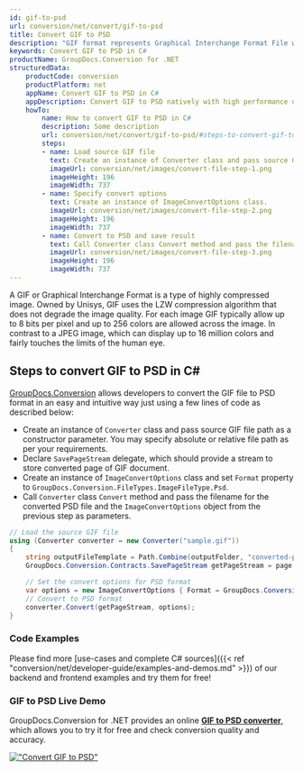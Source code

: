 ```yaml
---
id: gif-to-psd
url: conversion/net/convert/gif-to-psd
title: Convert GIF to PSD
description: "GIF format represents Graphical Interchange Format File with .gif extension. Learn how to convert GIF to PSD file programmatically in C# language using GroupDocs.Conversion for .NET library."
keywords: Convert GIF to PSD in C#
productName: GroupDocs.Conversion for .NET
structuredData:
    productCode: conversion
    productPlatform: net
    appName: Convert GIF to PSD in C#
    appDescription: Convert GIF to PSD natively with high performance using C# language and server side GroupDocs.Conversion for .NET APIs, without the use of any software like Microsoft or Open Office.
    howTo:
        name: How to convert GIF to PSD in C# 
        description: Some description
        url: conversion/net/convert/gif-to-psd/#steps-to-convert-gif-to-psd-in-c
        steps:
        - name: Load source GIF file 
          text: Create an instance of Converter class and pass source GIF file path as a constructor parameter. You may specify absolute or relative file path as per your requirements. 
          imageUrl: conversion/net/images/convert-file-step-1.png
          imageHeight: 196
          imageWidth: 737
        - name: Specify convert options 
          text: Create an instance of ImageConvertOptions class.
          imageUrl: conversion/net/images/convert-file-step-2.png
          imageHeight: 196
          imageWidth: 737
        - name: Convert to PSD and save result 
          text: Call Converter class Convert method and pass the filename for the converted HTML file and the ImageConvertOptions object from the previous step as parameters.
          imageUrl: conversion/net/images/convert-file-step-3.png
          imageHeight: 196
          imageWidth: 737
---
```


A GIF or Graphical Interchange Format is a type of highly compressed image. Owned by Unisys, GIF uses the LZW compression algorithm that does not degrade the image quality. For each image GIF typically allow up to 8 bits per pixel and up to 256 colors are allowed across the image. In contrast to a JPEG image, which can display up to 16 million colors and fairly touches the limits of the human eye.

## Steps to convert GIF to PSD in C#

[GroupDocs.Conversion](https://products.groupdocs.com/conversion/net) allows developers to convert the GIF file to PSD format in an easy and intuitive way just using a few lines of code as described below:

* Create an instance of `Converter` class and pass source GIF file path as a constructor parameter. You may specify absolute or relative file path as per your requirements. 
* Declare `SavePageStream` delegate, which should provide a stream to store converted page of GIF document.
* Create an instance of `ImageConvertOptions` class and set `Format` property to `GroupDocs.Conversion.FileTypes.ImageFileType.Psd`.
* Call `Converter` class `Convert` method and pass the filename for the converted PSD file and the `ImageConvertOptions` object from the previous step as parameters.

```csharp
// Load the source GIF file
using (Converter converter = new Converter("sample.gif"))
{
    string outputFileTemplate = Path.Combine(outputFolder, "converted-page-{0}.psd");
    GroupDocs.Conversion.Contracts.SavePageStream getPageStream = page => new FileStream(string.Format(outputFileTemplate, page), FileMode.Create);

    // Set the convert options for PSD format
    var options = new ImageConvertOptions { Format = GroupDocs.Conversion.FileTypes.ImageFileType.Psd };   
    // Convert to PSD format
    converter.Convert(getPageStream, options);
}
```

### Code Examples

Please find more [use-cases and complete C# sources]({{< ref "conversion/net/developer-guide/examples-and-demos.md" >}}) of our backend and frontend examples and try them for free!

### GIF to PSD Live Demo

GroupDocs.Conversion for .NET provides an online [**GIF to PSD converter**](https://products.groupdocs.app/conversion/gif-to-psd), which allows you to try it for free and check conversion quality and accuracy.

[!["Convert GIF to PSD"](conversion/net/images/convert-to-psd/convert-gif-to-psd.png)](https://products.groupdocs.app/conversion/gif-to-psd)